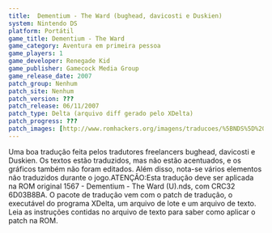 ```yaml
---
title:  Dementium - The Ward (bughead, davicosti e Duskien)
system: Nintendo DS
platform: Portátil
game_title: Dementium - The Ward
game_category: Aventura em primeira pessoa
game_players: 1
game_developer: Renegade Kid
game_publisher: Gamecock Media Group
game_release_date: 2007
patch_group: Nenhum
patch_site: Nenhum
patch_version: ???
patch_release: 06/11/2007
patch_type: Delta (arquivo diff gerado pelo XDelta)
patch_progress: ???
patch_images: [http://www.romhackers.org/imagens/traducoes/%5BNDS%5D%20Dementium%20-%20bughead,%20davicosti%20e%20Duskien%20-%2001.png,http://www.romhackers.org/imagens/traducoes/%5BNDS%5D%20Dementium%20-%20bughead,%20davicosti%20e%20Duskien%20-%2002.png,http://www.romhackers.org/imagens/traducoes/%5BNDS%5D%20Dementium%20-%20bughead,%20davicosti%20e%20Duskien%20-%2003.png]
---
```

Uma boa tradução feita pelos tradutores freelancers bughead, davicosti e Duskien. Os textos estão traduzidos, mas não estão acentuados, e os gráficos também não foram editados. Além disso, nota-se vários elementos não traduzidos durante o jogo.ATENÇÃO:Esta tradução deve ser aplicada na ROM original 1567 - Dementium - The Ward (U).nds, com CRC32 6D03B8BA. O pacote de tradução vem com o patch de tradução, o executável do programa XDelta, um arquivo de lote e um arquivo de texto. Leia as instruções contidas no arquivo de texto para saber como aplicar o patch na ROM.